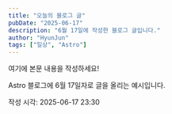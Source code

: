 ```yaml
---
title: "오늘의 블로그 글"
pubDate: "2025-06-17"
description: "6월 17일에 작성한 블로그 글입니다."
author: "HyunJun"
tags: ["일상", "Astro"]
---
```


여기에 본문 내용을 작성하세요!

Astro 블로그에 6월 17일자로 글을 올리는 예시입니다.

작성 시각: 2025-06-17 23:30
